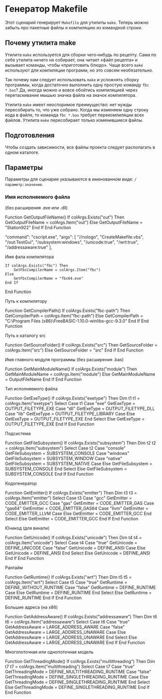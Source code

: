﻿# Генератор Makefile

Этот сценарий генерирует `Makefile` для утилиты `make`. Теперь можно забыть про пакетные файлы и компиляцию из командной строки.

## Почему утилита make

Утилита `make` используется для сборки чего‐нибудь по рецепту. Сама по себе утилита ничего не собирает, она читает «файл рецепта» и вызывает команды, чтобы «приготовить блюдо». Чаще всего `make` используют для компиляции программ, но это совсем необязательно.

Так почему нам следует использовать `make` и усложнять сборку программы, когда достаточно выполнить одну простую команду `fbc *.bas`? Да, иногда можно и вовсе обойтись компиляцией через перетаскивание мышью значка файла на значок компилятора.

Утилита `make` имеет неоспоримое преимущество: нет нужды пересобирать то, что уже собрано. Когда мы изменяем одну строку кода в файле, то команда `fbc *.bas` требует перекомпиляции всех файлов. Утилита `make` пересобирает только изменившиеся файлы.

## Подготовления

Чтобы создать зависимости, все файлы проекта следует располагать в одном каталоге.

## Параметры

Параметры для сценария указываются в именованном виде: `/параметр:значение`.

### Имя исполняемого файла

(без расширения .exe или .dll)

Function GetOutputFileName()
	If colArgs.Exists("out") Then
		GetOutputFileName = colArgs.Item("out") 
	Else
		GetOutputFileName = "Station922"
	End If
End Function

"command": "cscript.exe",
"args": [
	"//nologo",
	"CreateMakefile.vbs",
	"/out:TestGui",
	"/subsystem:windows",
	"/unicode:true",
	"/wrt:true",
	"/addressaware:true"
],


Имя фала компилятора

	If colArgs.Exists("fbc") Then
		GetFbcCompilerName = colArgs.Item("fbc")
	Else
		GetFbcCompilerName = "fbc64.exe"
	End If
End Function

Путь к компилятору

Function GetCompilerPath()
	If colArgs.Exists("fbc-path") Then
		GetCompilerPath = colArgs.Item("fbc-path")
	Else
		GetCompilerPath = "C:\Program Files (x86)\FreeBASIC-1.10.0-winlibs-gcc-9.3.0"
	End If
End Function

Путь к каталогу src

Function GetSourceFolder()
	If colArgs.Exists("src") Then
		GetSourceFolder = colArgs.Item("src")
	Else
		GetSourceFolder = "src"
	End If
End Function

Имя главного модуля программы (без расширения .bas)

Function GetMainModuleName()
	If colArgs.Exists("module") Then
		GetMainModuleName = colArgs.Item("module")
	Else
		GetMainModuleName = OutputFileName
	End If
End Function

Тип исполняемого файла

Function GetExeType()
	If colArgs.Exists("exetype") Then
		Dim t1
		t1 = colArgs.Item("exetype")
		Select Case t1
			Case "exe"
				GetExeType = OUTPUT_FILETYPE_EXE
			Case "dll"
				GetExeType = OUTPUT_FILETYPE_DLL
			Case "lib"
				GetExeType = OUTPUT_FILETYPE_LIBRARY
			Case Else
				GetExeType = OUTPUT_FILETYPE_EXE
		End Select
	Else
		GetExeType = OUTPUT_FILETYPE_EXE
	End If
End Function

Подсистема

Function GetFileSubsystem()
	If colArgs.Exists("subsystem") Then
		Dim t2
		t2 = colArgs.Item("subsystem")
		Select Case t2
			Case "console"
				GetFileSubsystem = SUBSYSTEM_CONSOLE
			Case "windows"
				GetFileSubsystem = SUBSYSTEM_WINDOW
			Case "native"
				GetFileSubsystem = SUBSYSTEM_NATIVE
			Case Else
				GetFileSubsystem = SUBSYSTEM_CONSOLE
		End Select
	Else
		GetFileSubsystem = SUBSYSTEM_CONSOLE
	End If
End Function

Кодогенератор

Function GetEmitter()
	If colArgs.Exists("emitter") Then
		Dim t3
		t3 = colArgs.Item("emitter")
		Select Case t3
			Case "gcc"
				GetEmitter = CODE_EMITTER_GCC
			Case "gas"
				GetEmitter = CODE_EMITTER_GAS
			Case "gas64"
				GetEmitter = CODE_EMITTER_GAS64
			Case "llvm"
				GetEmitter = CODE_EMITTER_LLVM
			Case Else
				GetEmitter = CODE_EMITTER_GCC
		End Select
	Else
		GetEmitter = CODE_EMITTER_GCC
	End If
End Function

Юникод (для винапи)

Function GetUnicode()
	If colArgs.Exists("unicode") Then
		Dim t4
		t4 = colArgs.Item("unicode")
		Select Case t4
			Case "true"
				GetUnicode = DEFINE_UNICODE
			Case "false"
				GetUnicode = DEFINE_ANSI
			Case Else
				GetUnicode = DEFINE_ANSI
		End Select
	Else
		GetUnicode = DEFINE_ANSI
	End If
End Function

Рантайм

Function GetRuntime()
	If colArgs.Exists("wrt") Then
		Dim t5
		t5 = colArgs.Item("wrt")
		Select Case t5
			Case "true"
				GetRuntime = DEFINE_WITHOUT_RUNTIME
			Case "false"
				GetRuntime = DEFINE_RUNTIME
			Case Else
				GetRuntime = DEFINE_RUNTIME
		End Select
	Else
		GetRuntime = DEFINE_RUNTIME
	End If
End Function

Большие адреса (на x86)

Function GetAddressAware()
	If colArgs.Exists("addressaware") Then
		Dim t6
		t6 = colArgs.Item("addressaware")
		Select Case t6
			Case "true"
				GetAddressAware = LARGE_ADDRESS_AWARE
			Case "false"
				GetAddressAware = LARGE_ADDRESS_UNAWARE
			Case Else
				GetAddressAware = LARGE_ADDRESS_UNAWARE
		End Select
	Else
		GetAddressAware = LARGE_ADDRESS_UNAWARE
	End If
End Function

Многопоточная или однопоточная модель

Function GetThreadingMode()
	If colArgs.Exists("multithreading") Then
		Dim t7
		t7 = colArgs.Item("multithreading")
		Select Case t7
			Case "true"
				GetThreadingMode = DEFINE_MULTITHREADING_RUNTIME
			Case "false"
				GetThreadingMode = DEFINE_SINGLETHREADING_RUNTIME
			Case Else
				GetThreadingMode = DEFINE_SINGLETHREADING_RUNTIME
		End Select
	Else
		GetThreadingMode = DEFINE_SINGLETHREADING_RUNTIME
	End If
End Function

